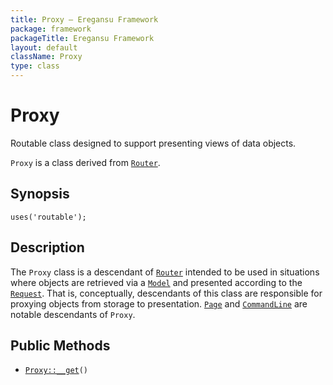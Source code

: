 ```yaml
---
title: Proxy — Eregansu Framework
package: framework
packageTitle: Eregansu Framework
layout: default
className: Proxy
type: class
---
```


# Proxy

Routable class designed to support presenting views of data objects.

<code>Proxy</code> is a class derived from <code><a href="Router">Router</a></code>.

## Synopsis

<pre><code>uses('routable');
</code></pre>
## Description

The `Proxy` class is a descendant of <code><a href="Router">Router</a></code> intended to be
used in situations where objects are retrieved via a <code><a href="Model">Model</a></code> and
presented according to the <code><a href="Request">Request</a></code>. That is, conceptually,
descendants of this class are responsible for proxying objects from storage
to presentation. <code><a href="Page">Page</a></code> and <code><a href="CommandLine">CommandLine</a></code> are notable
descendants of `Proxy`.

## Public Methods

* <code><a href="Proxy%3A%3A__get">Proxy::__get</a>()</code>

